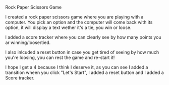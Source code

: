 Rock Paper Scissors Game

  I created a rock paper scissors game where you are playing with a computer. You pick an option and the computer will 
  come back with its option, it will display a text wether it's a tie, you win or loose.

  I added a score tracker where you can clearly see by how many points you ar winning/loose/tied.

  I also inlcuded a reset button in case you get tired of seeing by how much you're loosing, you can rest the game and re-start it! 

  I hope I get a 4 because I think I deserve it, as you can see I added a transition wheen you click "Let's Start", I added a reset button and I added a Score tracker. 
